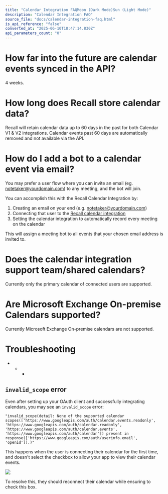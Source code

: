 ```yaml
---
title: "Calendar Integration FAQMoon (Dark Mode)Sun (Light Mode)"
description: "Calendar Integration FAQ"
source_file: "docs/calendar-integration-faq.html"
is_api_reference: "false"
converted_at: "2025-06-10T18:47:14.830Z"
api_parameters_count: "0"
---
```

# How far into the future are calendar events synced in the API?

[](#how-far-into-the-future-are-calendar-events-synced-in-the-api)

4 weeks.

# How long does Recall store calendar data?

[](#how-long-does-recall-store-calendar-data)

Recall will retain calendar data up to 60 days in the past for both Calendar V1 & V2 integrations. Calendar events past 60 days are automatically removed and not available via the API.

# How do I add a bot to a calendar event via email?

[](#how-do-i-add-a-bot-to-a-calendar-event-via-email)

You may prefer a user flow where you can invite an email (eg. [notetaker@yourdomain.com](mailto:notetaker@yourdomain.com)) to any meeting, and the bot will join.

You can accomplish this with the Recall Calendar Integration by:

1.  Creating an email on your end (e.g. [notetaker@yourdomain.com](mailto:notetaker@yourdomain.com))
2.  Connecting that user to the [Recall calendar integration](/reference/calendar-integration.md)
3.  Setting the calendar integration to automatically record every meeting on the calendar

This will assign a meeting bot to all events that your chosen email address is invited to.

# Does the calendar integration support team/shared calendars?

[](#does-the-calendar-integration-support-teamshared-calendars)

Currently only the primary calendar of connected users are supported.

# Are Microsoft Exchange On-premise Calendars supported?

[](#are-microsoft-exchange-on-premise-calendars-supported)

Currently Microsoft Exchange On-premise calendars are not supported.

# Troubleshooting

[](#troubleshooting)
- * *

## `invalid_scope` error

[](#invalid_scope-error)

Even after setting up your OAuth client and successfully integrating calendars, you may see an `invalid_scope` error:

```
"invalid_scope(detail: None of the supported calendar scopes(['https://www.googleapis.com/auth/calendar.events.readonly', 'https://www.googleapis.com/auth/calendar.readonly', 'https://www.googleapis.com/auth/calendar.events', 'https://www.googleapis.com/auth/calendar']) present in response(['https://www.googleapis.com/auth/userinfo.email', 'openid']).)"

```



This happens when the user is connecting their calendar for the first time, and doesn't select the checkbox to allow your app to view their calendar events.

![](https://files.readme.io/a0491cd-invalid_scope.png)

To resolve this, they should reconnect their calendar while ensuring to check this box.
